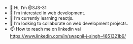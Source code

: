 - 👋 Hi, I’m @SJS-31
- 👀 I’m interested in web development.
- 🌱 I’m currently learning reactjs.
- 💞️ I’m looking to collaborate on web development projects. 
- 📫 How to reach me on linkedin vai https://www.linkedin.com/in/swapnil-j-singh-4851321b6/

<!---
SJS-31/SJS-31 is a ✨ special ✨ repository because its `README.md` (this file) appears on your GitHub profile.
You can click the Preview link to take a look at your changes.
--->
